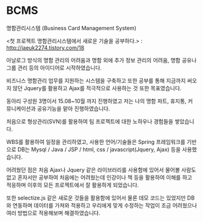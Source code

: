 # BCMS
명함관리시스템 (Business Card Management System)  

<첫 프로젝트 명함관리시스템에서 새로운 기술을 공부하다.> : http://jaeuk2274.tistory.com/18 

아날로그 방식의 명함 관리의 어려움과 명함 외에 추가 정보 관리의 어려움, 명함 공유나 그룹 관리 등의 아이디어로 시작하였습니다. 

비즈니스 명함관리 업무를 지원하는 시스템을 구축하고 또한 공부를 통해 지금까지 써오지 않던 Jquery를 활용하고 Ajax를 적극적으로 사용하는 것 또한 목표였습니다.

동아리 구성원 3명이서 15.08~10월 까지 진행하였고 저는 나의 명함 파트, 휴지통, 커뮤니케이션과 공유기능을 맡아 진행하였습니다.

처음으로 형상관리(SVN)를 활용하여 팀 프로젝트에 대한 노하우나 경험들을 쌓았습니다.

WBS를 활용하여 일정을 관리하였고, 사용한 언어/기술들은 Spring 프레임워크를 기반으로 DB는 Mysql / Java / JSP / html, css / javascript(Jquery, Ajax) 등을 사용했습니다.

어려웠던 점은 처음 Ajax나 Jquery 같은 라이브러리를 사용함에 있어서 물어볼 사람도 없고 혼자서만 공부하여 처음에는 어려웠는데 인강이나 책 등을 활용하여 이해를 하고 적응하며 이후의 모든 프로젝트에서 잘 활용하게 되었습니다.

또한 selectize.js 같은 새로운 것들을 활용함에 있어서 물론 데모 코드는 있었지만 DB와 연동하며 데이터를 가져와 적용하고 우리에게 맞게 수정하는 작업이 조금 어려웠으나 여러 방법으로 적용해보며 해결하였습니다.

